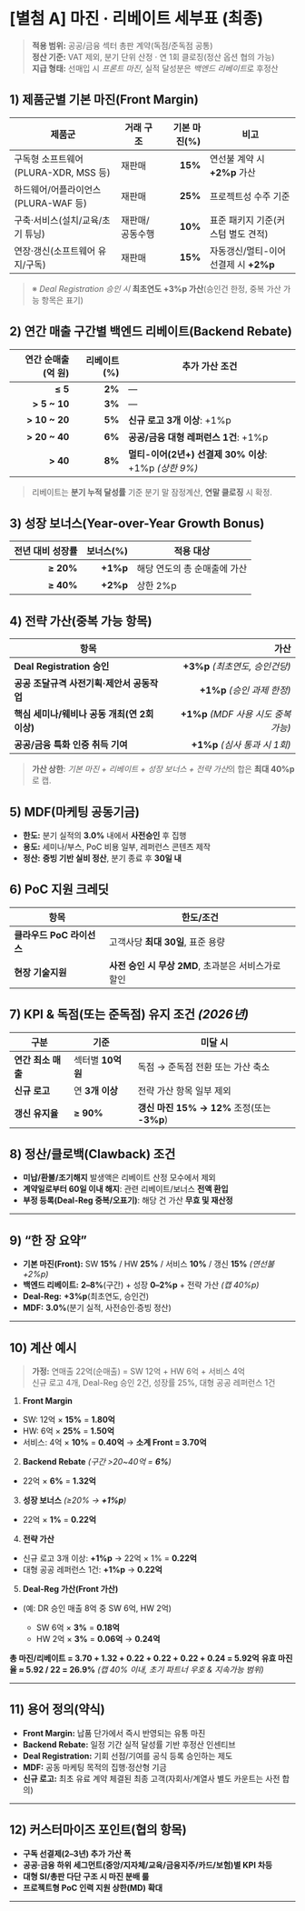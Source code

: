# [별첨 A] 마진 · 리베이트 세부표 (최종)

> **적용 범위:** 공공/금융 섹터 총판 계약(독점/준독점 공통)  
> **정산 기준:** VAT 제외, 분기 단위 산정 · 연 1회 클로징(정산 옵션 협의 가능)  
> **지급 형태:** 선매입 시 *프론트 마진*, 실적 달성분은 *백엔드 리베이트*로 후정산

## 1) 제품군별 기본 마진(Front Margin)

| 제품군                         | 거래 구조    | 기본 마진(%) | 비고                        |
| --------------------------- | -------- | -------: | ------------------------- |
| 구독형 소프트웨어(PLURA-XDR, MSS 등) | 재판매      |  **15%** | 연선불 계약 시 **+2%p** 가산      |
| 하드웨어/어플라이언스(PLURA-WAF 등)    | 재판매      |  **25%** | 프로젝트성 수주 기준               |
| 구축·서비스(설치/교육/초기 튜닝)         | 재판매/공동수행 |  **10%** | 표준 패키지 기준(커스텀 별도 견적)      |
| 연장·갱신(소프트웨어 유지/구독)          | 재판매      |  **15%** | 자동갱신/멀티-이어 선결제 시 **+2%p** |

> ※ *Deal Registration 승인 시* **최초연도 +3%p 가산**(승인건 한정, 중복 가산 가능 항목은 표기)

## 2) 연간 매출 구간별 백엔드 리베이트(Backend Rebate)

|   연간 순매출(억 원) | 리베이트(%) | 추가 가산 조건                                  |
| ------------: | ------: | ----------------------------------------- |
|       **≤ 5** |  **2%** | —                                         |
|  **> 5 ~ 10** |  **3%** | —                                         |
| **> 10 ~ 20** |  **5%** | **신규 로고 3개 이상**: +1%p                     |
| **> 20 ~ 40** |  **6%** | **공공/금융 대형 레퍼런스 1건**: +1%p                |
|      **> 40** |  **8%** | **멀티-이어(2년+) 선결제 30% 이상**: +1%p *(상한 9%)* |

> 리베이트는 **분기 누적 달성률** 기준 분기 말 잠정계산, **연말 클로징** 시 확정.

## 3) 성장 보너스(Year-over-Year Growth Bonus)

| 전년 대비 성장률 |   보너스(%) | 적용 대상            |
| --------: | -------: | ---------------- |
| **≥ 20%** | **+1%p** | 해당 연도의 총 순매출에 가산 |
| **≥ 40%** | **+2%p** | 상한 2%p           |

## 4) 전략 가산(중복 가능 항목)

| 항목                            |                           가산 |
| ----------------------------- | ---------------------------: |
| **Deal Registration 승인**      |      **+3%p** *(최초연도, 승인건당)* |
| **공공 조달규격 사전기획·제안서 공동작업**     |        **+1%p** *(승인 과제 한정)* |
| **핵심 세미나/웨비나 공동 개최(연 2회 이상)** | **+1%p** *(MDF 사용 시도 중복 가능)* |
| **공공/금융 특화 인증 취득 기여**         |      **+1%p** *(심사 통과 시 1회)* |

> **가산 상한**: *기본 마진 + 리베이트 + 성장 보너스 + 전략 가산*의 합은 **최대 40%p**로 캡.

## 5) MDF(마케팅 공동기금)

* **한도:** 분기 실적의 **3.0%** 내에서 **사전승인** 후 집행
* **용도:** 세미나/부스, PoC 비용 일부, 레퍼런스 콘텐츠 제작
* **정산:** **증빙 기반 실비 정산**, 분기 종료 후 **30일 내**

## 6) PoC 지원 크레딧

| 항목                | 한도/조건                             |
| ----------------- | --------------------------------- |
| **클라우드 PoC 라이선스** | 고객사당 **최대 30일**, 표준 용량            |
| **현장 기술지원**       | **사전 승인 시 무상 2MD**, 초과분은 서비스가로 할인 |

## 7) KPI & 독점(또는 준독점) 유지 조건 *(2026년)*

| 구분           | 기준            | 미달 시                                |
| ------------ | ------------- | ----------------------------------- |
| **연간 최소 매출** | 섹터별 **10억 원** | 독점 → 준독점 전환 또는 가산 축소                |
| **신규 로고**    | 연 **3개 이상**   | 전략 가산 항목 일부 제외                      |
| **갱신 유지율**   | **≥ 90%**     | **갱신 마진 15% → 12%** 조정(또는 **-3%p**) |

## 8) 정산/클로백(Clawback) 조건

* **미납/환불/조기해지** 발생액은 리베이트 산정 모수에서 제외
* **계약일로부터 60일 이내 해지**: 관련 리베이트/보너스 **전액 환입**
* **부정 등록(Deal-Reg 중복/오표기)**: 해당 건 가산 **무효 및 재산정**

---

## 9) “한 장 요약”

* **기본 마진(Front):** SW **15%** / HW **25%** / 서비스 **10%** / 갱신 **15%** *(연선불 +2%p)*
* **백엔드 리베이트:** **2–8%**(구간) + 성장 **0–2%p** + 전략 가산 *(캡 40%p)*
* **Deal-Reg:** **+3%p**(최초연도, 승인건)
* **MDF:** **3.0%**(분기 실적, 사전승인·증빙 정산)

---

## 10) 계산 예시

> **가정:** 연매출 22억(순매출) = SW 12억 + HW 6억 + 서비스 4억  
> 신규 로고 4개, Deal-Reg 승인 2건, 성장률 25%, 대형 공공 레퍼런스 1건

1. **Front Margin**

* SW: 12억 × **15%** = **1.80억**
* HW: 6억 × **25%** = **1.50억**
* 서비스: 4억 × **10%** = **0.40억**
  → **소계 Front = 3.70억**

2. **Backend Rebate** *(구간 >20~40억 = **6%**)*

* 22억 × **6%** = **1.32억**

3. **성장 보너스** *(≥20% → **+1%p**)*

* 22억 × **1%** = **0.22억**

4. **전략 가산**

* 신규 로고 3개 이상: **+1%p** → 22억 × 1% = **0.22억**
* 대형 공공 레퍼런스 1건: **+1%p** → **0.22억**

5. **Deal-Reg 가산(Front 가산)**

* (예: DR 승인 매출 8억 중 SW 6억, HW 2억)

  * SW 6억 × **3%** = **0.18억**
  * HW 2억 × **3%** = **0.06억**
    → **0.24억**

**총 마진/리베이트 = 3.70 + 1.32 + 0.22 + 0.22 + 0.22 + 0.24 = 5.92억**
**유효 마진율 ≈ 5.92 / 22 = 26.9%** *(캡 40% 이내, 초기 파트너 우호 & 지속가능 범위)*

---

## 11) 용어 정의(약식)

* **Front Margin:** 납품 단가에서 즉시 반영되는 유통 마진
* **Backend Rebate:** 일정 기간 실적 달성률 기반 후정산 인센티브
* **Deal Registration:** 기회 선점/기여를 공식 등록 승인하는 제도
* **MDF:** 공동 마케팅 목적의 집행·정산형 기금
* **신규 로고:** 최초 유료 계약 체결된 최종 고객(자회사/계열사 별도 카운트는 사전 합의)

---

## 12) 커스터마이즈 포인트(협의 항목)

* **구독 선결제(2–3년) 추가 가산 폭**
* **공공·금융 하위 세그먼트(중앙/지자체/교육/금융지주/카드/보험)별 KPI 차등**
* **대형 SI/총판 다단 구조 시 마진 분배 룰**
* **프로젝트형 PoC 인력 지원 상한(MD) 확대**

---
